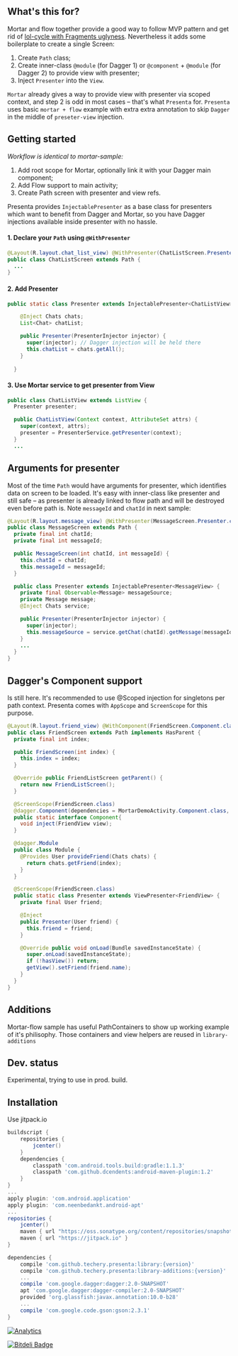 ## What's this for?
Mortar and flow together provide a good way to follow MVP pattern and get rid of [lol-cycle with Fragments uglyness](https://corner.squareup.com/2014/10/advocating-against-android-fragments.html).
Nevertheless it adds some boilerplate to create a single Screen:

1. Create `Path` class;
2. Create inner-class `@module` (for Dagger 1) or `@component` + `@module` (for Dagger 2) to provide view with presenter;
3. Inject `Presenter` into the `View`.

`Mortar` already gives a way to provide view with presenter via scoped context, and step 2 is odd in most cases – that's what `Presenta` for. `Presenta` uses basic `mortar + flow` example with extra extra annotation to skip `Dagger` in the middle of `preseter-view` injection.

## Getting started
*Workflow is identical to mortar-sample:*

1. Add root scope for Mortar, optionally link it with your Dagger main component;
2. Add Flow support to main activity;
3. Create Path screen with presenter and view refs.

Presenta provides `InjectablePresenter` as a base class for presenters which want to benefit from Dagger and Mortar, so you have Dagger injections available inside presenter with no hassle.

#### 1. Declare your `Path` using `@WithPresenter`
```java
@Layout(R.layout.chat_list_view) @WithPresenter(ChatListScreen.Presenter.class)
public class ChatListScreen extends Path {
  ...
}
```
#### 2. Add Presenter
```java
public static class Presenter extends InjectablePresenter<ChatListView> {

    @Inject Chats chats;
    List<Chat> chatList;

    public Presenter(PresenterInjector injector) {
      super(injector); // Dagger injection will be held there
      this.chatList = chats.getAll();
    }
    
  }
```
#### 3. Use Mortar service to get presenter from View
```java
public class ChatListView extends ListView {
  Presenter presenter;

  public ChatListView(Context context, AttributeSet attrs) {
    super(context, attrs);
    presenter = PresenterService.getPresenter(context);
  }
  ...
```
## Arguments for presenter
Most of the time `Path` would have arguments for presenter, which identifies data on screen to be loaded. It's easy with inner-class like presenter and still safe – as presenter is already linked to flow path and will be destroyed even before path is. Note `messageId` and `chatId` in next sample:
```java
@Layout(R.layout.message_view) @WithPresenter(MessageScreen.Presenter.class)
public class MessageScreen extends Path {
  private final int chatId;
  private final int messageId;

  public MessageScreen(int chatId, int messageId) {
    this.chatId = chatId;
    this.messageId = messageId;
  }

  public class Presenter extends InjectablePresenter<MessageView> {
    private final Observable<Message> messageSource;
    private Message message;
    @Inject Chats service;

    public Presenter(PresenterInjector injector) {
      super(injector);
      this.messageSource = service.getChat(chatId).getMessage(messageId);
    }
    ...
  }
}
```
## Dagger's Component support 
Is still here. It's recommended to use @Scoped injection for singletons per path context. Presenta comes with `AppScope` and `ScreenScope` for this purpose. 
```java
@Layout(R.layout.friend_view) @WithComponent(FriendScreen.Component.class)
public class FriendScreen extends Path implements HasParent {
  private final int index;

  public FriendScreen(int index) {
    this.index = index;
  }

  @Override public FriendListScreen getParent() {
    return new FriendListScreen();
  }

  @ScreenScope(FriendScreen.class)
  @dagger.Component(dependencies = MortarDemoActivity.Component.class, modules = Module.class)
  public static interface Component{
    void inject(FriendView view);
  }

  @dagger.Module
  public class Module {
    @Provides User provideFriend(Chats chats) {
      return chats.getFriend(index);
    }
  }

  @ScreenScope(FriendScreen.class)
  public static class Presenter extends ViewPresenter<FriendView> {
    private final User friend;

    @Inject
    public Presenter(User friend) {
      this.friend = friend;
    }

    @Override public void onLoad(Bundle savedInstanceState) {
      super.onLoad(savedInstanceState);
      if (!hasView()) return;
      getView().setFriend(friend.name);
    }
  }
}
```
## Additions
Mortar-flow sample has useful PathContainers to show up working example of it's philisophy. Those containers and view helpers are reused in `library-additions`
## Dev. status
Experimental, trying to use in prod. build.
## Installation
Use jitpack.io
```groovy
buildscript {
    repositories {
        jcenter()
    }
    dependencies {
        classpath 'com.android.tools.build:gradle:1.1.3'
        classpath 'com.github.dcendents:android-maven-plugin:1.2'
    }
}
...
apply plugin: 'com.android.application'
apply plugin: 'com.neenbedankt.android-apt'
...
repositories {
    jcenter()
    maven { url "https://oss.sonatype.org/content/repositories/snapshots/" }
    maven { url "https://jitpack.io" }
}

dependencies {
    compile 'com.github.techery.presenta:library:{version}'
    compile 'com.github.techery.presenta:library-additions:{version}'
    ...
    compile 'com.google.dagger:dagger:2.0-SNAPSHOT'
    apt 'com.google.dagger:dagger-compiler:2.0-SNAPSHOT'
    provided 'org.glassfish:javax.annotation:10.0-b28'
    ...
    compile 'com.google.code.gson:gson:2.3.1'
}
```
[![Analytics](https://ga-beacon.appspot.com/UA-60536876-1/presenta/readme?pixel)](https://github.com/igrigorik/ga-beacon)


[![Bitdeli Badge](https://d2weczhvl823v0.cloudfront.net/techery/presenta/trend.png)](https://bitdeli.com/free "Bitdeli Badge")

